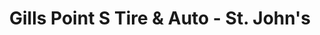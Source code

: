 ---
title: "Gills Point S Tire & Auto - St. John's"
url: /portland/gills-point-s-tire-and-auto-st-johns/
shop: car repair
---